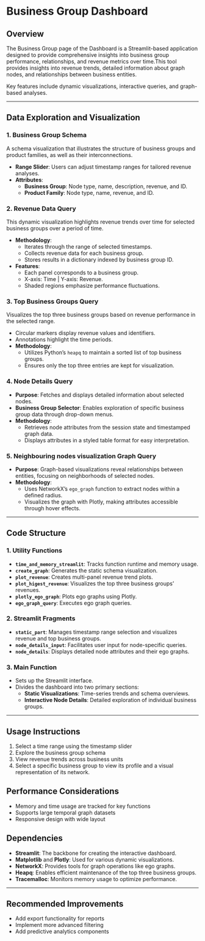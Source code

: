 # Business Group Dashboard

## Overview
The Business Group page of the Dashboard is a Streamlit-based application designed to provide comprehensive insights into business group performance, relationships, and revenue metrics over time.This tool provides insights into revenue trends, detailed information about graph nodes, and relationships between business entities. 

Key features include dynamic visualizations, interactive queries, and graph-based analyses.

---

## Data Exploration and Visualization


### **1. Business Group Schema**
A schema visualization that illustrates the structure of business groups and product families, as well as their interconnections. 
- **Range Slider**: Users can adjust timestamp ranges for tailored revenue analyses.
- **Attributes**:
  - **Business Group**: Node type, name, description, revenue, and ID.
  - **Product Family**: Node type, name, revenue, and ID.

### **2. Revenue Data Query**
This dynamic visualization highlights revenue trends over time for selected business groups over a period of time.
- **Methodology**:
  - Iterates through the range of selected timestamps.
  - Collects revenue data for each business group.
  - Stores results in a dictionary indexed by business group ID.
- **Features**:
  - Each panel corresponds to a business group.
  - X-axis: Time | Y-axis: Revenue.
  - Shaded regions emphasize performance fluctuations.

### **3. Top Business Groups Query**
Visualizes the top three business groups based on revenue performance in the selected range.
- Circular markers display revenue values and identifiers.
- Annotations highlight the time periods.
- **Methodology**:
  - Utilizes Python’s `heapq` to maintain a sorted list of top business groups.
  - Ensures only the top three entries are kept for visualization.


### **4. Node Details Query**
- **Purpose**: Fetches and displays detailed information about selected nodes.
- **Business Group Selector**: Enables exploration of specific business group data through drop-down menus.
- **Methodology**:
  - Retrieves node attributes from the session state and timestamped graph data.
  - Displays attributes in a styled table format for easy interpretation.

### **5. Neighbouring nodes visualization Graph Query**
- **Purpose**: Graph-based visualizations reveal relationships between entities, focusing on neighborhoods of selected nodes.
- **Methodology**:
  - Uses NetworkX’s `ego_graph` function to extract nodes within a defined radius.
  - Visualizes the graph with Plotly, making attributes accessible through hover effects.

---

## Code Structure

### **1. Utility Functions**
- **`time_and_memory_streamlit`**: Tracks function runtime and memory usage.
- **`create_graph`**: Generates the static schema visualization.
- **`plot_revenue`**: Creates multi-panel revenue trend plots.
- **`plot_higest_revenue`**: Visualizes the top three business groups’ revenues.
- **`plotly_ego_graph`**: Plots ego graphs using Plotly.
- **`ego_graph_query`**: Executes ego graph queries.

### **2. Streamlit Fragments**
- **`static_part`**: Manages timestamp range selection and visualizes revenue and top business groups.
- **`node_details_input`**: Facilitates user input for node-specific queries.
- **`node_details`**: Displays detailed node attributes and their ego graphs.

### **3. Main Function**
- Sets up the Streamlit interface.
- Divides the dashboard into two primary sections:
  - **Static Visualizations**: Time-series trends and schema overviews.
  - **Interactive Node Details**: Detailed exploration of individual business groups.

---

## Usage Instructions
1. Select a time range using the timestamp slider
2. Explore the business group schema
3. View revenue trends across business units
4. Select a specific business group to view its profile and a visual representation of its network.


## Performance Considerations
- Memory and time usage are tracked for key functions
- Supports large temporal graph datasets
- Responsive design with wide layout


## Dependencies

- **Streamlit**: The backbone for creating the interactive dashboard.
- **Matplotlib** and **Plotly**: Used for various dynamic visualizations.
- **NetworkX**: Provides tools for graph operations like ego graphs.
- **Heapq**: Enables efficient maintenance of the top three business groups.
- **Tracemalloc**: Monitors memory usage to optimize performance.

---


## Recommended Improvements
- Add export functionality for reports
- Implement more advanced filtering
- Add predictive analytics components



